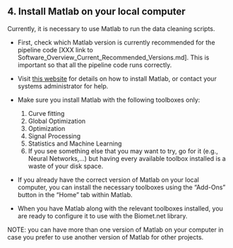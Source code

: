 ## 4. Install Matlab on your local computer

Currently, it is necessary to use Matlab to run the data cleaning scripts. 

* First, check which Matlab version is currently recommended for the pipeline code [XXX link to Software_Overview_Current_Recommended_Versions.md]. This is important so that all the pipeline code runs correctly. 

* Visit <a href="https://www.mathworks.com/help/install/ug/install-products-with-internet-connection.html" target="_blank">this website</a> for details on how to install Matlab, or contact your systems administrator for help. 

* Make sure you install Matlab with the following toolboxes only:
    1. Curve fitting
    2. Global Optimization
    3. Optimization
    4. Signal Processing
    5. Statistics and Machine Learning
    6. If you see something else that you may want to try, go for it (e.g., Neural Networks,…) but having every available toolbox installed is a waste of your disk space.

* If you already have the correct version of Matlab on your local computer, you can install the necessary toolboxes using the “Add-Ons” button in the “Home” tab within Matlab.

* When you have Matlab along with the relevant toolboxes installed, you are ready to configure it to use with the Biomet.net library.

NOTE: you can have more than one version of Matlab on your computer in case you prefer to use another version of Matlab for other projects.